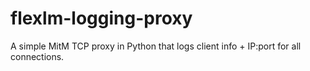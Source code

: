 # flexlm-logging-proxy
A simple MitM TCP proxy in Python that logs client info + IP:port for all connections.
